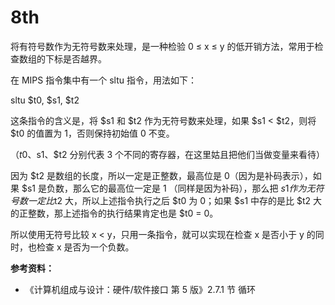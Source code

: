 # 8th

将有符号数作为无符号数来处理，是一种检验 0 ≤ x ≤ y 的低开销方法，常用于检查数组的下标是否越界。

在 MIPS 指令集中有一个 sltu 指令，用法如下：

sltu $t0, $s1, $t2

这条指令的含义是，将 $s1 和 $t2 作为无符号数来处理，如果 $s1 < $t2，则将 $t0 的值置为 1，否则保持初始值 0 不变。

（$t0、$s1、$t2 分别代表 3 个不同的寄存器，在这里姑且把他们当做变量来看待）

因为 $t2 是数组的长度，所以一定是正整数，最高位是 0（因为是补码表示），如果 $s1 是负数，那么它的最高位一定是 1 （同样是因为补码），那么把 $s1 作为无符号数一定比 ​$t2 大，所以上述指令执行之后 $t0 为 0；如果 $s1 中存的是比 $t2 大的正整数，那上述指令的执行结果肯定也是 $t0 = 0。

所以使用无符号比较 x < y，只用一条指令，就可以实现在检查 x 是否小于 y 的同时，也检查 x 是否为一个负数。

**参考资料：**

* 《计算机组成与设计：硬件/软件接口 第 5 版》2.7.1 节 循环
